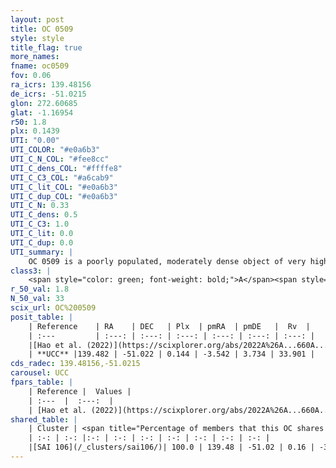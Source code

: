 ```yaml
---
layout: post
title: OC 0509
style: style
title_flag: true
more_names: 
fname: oc0509
fov: 0.06
ra_icrs: 139.48156
de_icrs: -51.0215
glon: 272.60685
glat: -1.16954
r50: 1.8
plx: 0.1439
UTI: "0.00"
UTI_COLOR: "#e0a6b3"
UTI_C_N_COL: "#fee8cc"
UTI_C_dens_COL: "#ffffe8"
UTI_C_C3_COL: "#a6cab9"
UTI_C_lit_COL: "#e0a6b3"
UTI_C_dup_COL: "#e0a6b3"
UTI_C_N: 0.33
UTI_C_dens: 0.5
UTI_C_C3: 1.0
UTI_C_lit: 0.0
UTI_C_dup: 0.0
UTI_summary: |
    OC 0509 is a poorly populated, moderately dense object of very high C3 quality. It was recently reported in the literature.<br><br><span style="color: #99180f; font-weight: bold;">Warning: </span>This is very likely a duplicate object, which shares a large percentage of members with at least one previously reported entry.
class3: |
    <span style="color: green; font-weight: bold;">A</span><span style="color: green; font-weight: bold;">A</span>
r_50_val: 1.8
N_50_val: 33
scix_url: OC%200509
posit_table: |
    | Reference    | RA    | DEC   | Plx  | pmRA  | pmDE   |  Rv  |
    | :---         | :---: | :---: | :---: | :---: | :---: | :---: |
    |[Hao et al. (2022)](https://scixplorer.org/abs/2022A%26A...660A...4H) | 139.486 | -51.011 | 0.157 | -3.545 | 3.757 | 23.803 |
    | **UCC** |139.482 | -51.022 | 0.144 | -3.542 | 3.734 | 33.901 | 
cds_radec: 139.48156,-51.0215
carousel: UCC
fpars_table: |
    | Reference |  Values |
    | :---  |  :---:  |
    | [Hao et al. (2022)](https://scixplorer.org/abs/2022A%26A...660A...4H) | `AG=3.78, age=8.9, Z=0.028` |
shared_table: |
    | Cluster | <span title="Percentage of members that this OC shares with the ones listed">%</span>   | RA   | DEC   | Plx   | pmRA  | pmDE  | Rv | UTI |
    | :-: | :-: |:-: | :-: | :-: | :-: | :-: | :-: | :-: |
    |[SAI 106](/_clusters/sai106/)| 100.0 | 139.48 | -51.02 | 0.16 | -3.54 | 3.7 | 33.9 |0.73 |
---
```

